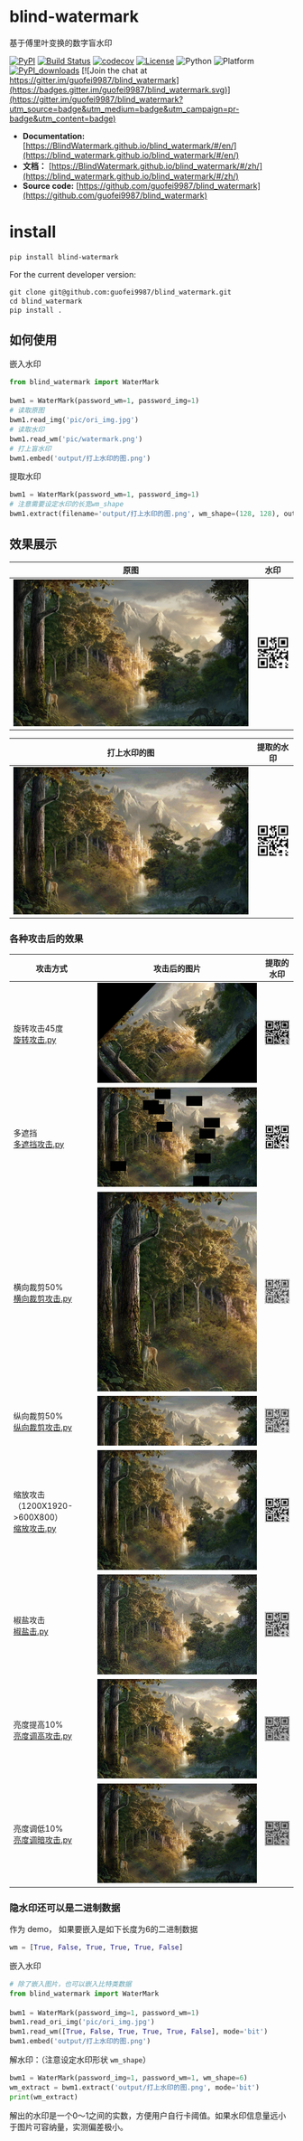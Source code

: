 # blind-watermark
基于傅里叶变换的数字盲水印  


[![PyPI](https://img.shields.io/pypi/v/blind_watermark)](https://pypi.org/project/blind_watermark/)
[![Build Status](https://travis-ci.com/guofei9987/blind_watermark.svg?branch=master)](https://travis-ci.com/guofei9987/blind_watermark)
[![codecov](https://codecov.io/gh/guofei9987/blind_watermark/branch/master/graph/badge.svg)](https://codecov.io/gh/guofei9987/blind_watermark)
[![License](https://img.shields.io/pypi/l/blind_watermark.svg)](https://github.com/guofei9987/blind_watermark/blob/master/LICENSE)
![Python](https://img.shields.io/badge/python->=3.5-green.svg)
![Platform](https://img.shields.io/badge/platform-windows%20|%20linux%20|%20macos-green.svg)
[![PyPI_downloads](https://img.shields.io/pypi/dm/blind_watermark)](https://pypi.org/project/blind_watermark/)
[![Join the chat at https://gitter.im/guofei9987/blind_watermark](https://badges.gitter.im/guofei9987/blind_watermark.svg)](https://gitter.im/guofei9987/blind_watermark?utm_source=badge&utm_medium=badge&utm_campaign=pr-badge&utm_content=badge)


- **Documentation:** [https://BlindWatermark.github.io/blind_watermark/#/en/](https://blind_watermark.github.io/blind_watermark/#/en/)
- **文档：** [https://BlindWatermark.github.io/blind_watermark/#/zh/](https://blind_watermark.github.io/blind_watermark/#/zh/)  
- **Source code:** [https://github.com/guofei9987/blind_watermark](https://github.com/guofei9987/blind_watermark)


# install
```bash
pip install blind-watermark
```

For the current developer version:
```bach
git clone git@github.com:guofei9987/blind_watermark.git
cd blind_watermark
pip install .
```

## 如何使用

嵌入水印
```python
from blind_watermark import WaterMark

bwm1 = WaterMark(password_wm=1, password_img=1)
# 读取原图
bwm1.read_img('pic/ori_img.jpg')
# 读取水印
bwm1.read_wm('pic/watermark.png')
# 打上盲水印
bwm1.embed('output/打上水印的图.png')
```


提取水印
```python
bwm1 = WaterMark(password_wm=1, password_img=1)
# 注意需要设定水印的长宽wm_shape
bwm1.extract(filename='output/打上水印的图.png', wm_shape=(128, 128), out_wm_name='output/解出的水印.png', )
```

## 效果展示

|原图|水印|
|--|--|
|![原图](../原图.jpg)|![水印](../水印.png)|

|打上水印的图|提取的水印|
|--|--|
|![打上水印的图](../打上水印的图.jpg)|![提取的水印](../解出的水印.png)|


### 各种攻击后的效果

|攻击方式|攻击后的图片|提取的水印|
|--|--|--|
|旋转攻击45度<br>[旋转攻击.py](https://github.com/guofei9987/blind_watermark/blob/master/examples/旋转攻击.py)|![旋转攻击](../旋转攻击.jpg)|![](../旋转攻击_提取水印.png)|
|多遮挡<br>[多遮挡攻击.py](https://github.com/guofei9987/blind_watermark/blob/master/examples/多遮挡攻击.py)| ![多遮挡攻击](../多遮挡攻击.jpg)|![多遮挡_提取水印](../多遮挡攻击_提取水印.png)|
|横向裁剪50%<br>[横向裁剪攻击.py](https://github.com/guofei9987/blind_watermark/blob/master/examples/横向裁剪攻击.py)|![横向裁剪攻击](../横向裁剪攻击.jpg)|![](../横向裁剪攻击_提取水印.png)|
|纵向裁剪50%<br>[纵向裁剪攻击.py](https://github.com/guofei9987/blind_watermark/blob/master/examples/纵向裁剪攻击.py)|![纵向裁剪攻击](../纵向裁剪攻击.jpg)|![纵向裁剪](../纵向裁剪攻击_提取水印.png)|
|缩放攻击（1200X1920->600X800）<br>[缩放攻击.py](https://github.com/guofei9987/blind_watermark/blob/master/examples/缩放攻击.py)|![缩放攻击](../缩放攻击.jpg)|![](../缩放攻击_提取水印.png)|
|椒盐攻击<br>[椒盐击.py](https://github.com/guofei9987/blind_watermark/blob/master/examples/椒盐攻击.py)|![椒盐攻击](../椒盐攻击.jpg)|![](../椒盐攻击_提取水印.png)|
|亮度提高10%<br>[亮度调高攻击.py](https://github.com/guofei9987/blind_watermark/blob/master/examples/亮度调高攻击.py)|![亮度调高攻击](../亮度调高攻击.jpg)|![](../亮度调高攻击_提取水印.png)|
|亮度调低10%<br>[亮度调暗攻击.py](https://github.com/guofei9987/blind_watermark/blob/master/examples/亮度调低攻击.py)|![亮度调低攻击](../亮度调低攻击.jpg)|![](../亮度调低攻击_提取水印.png)|


### 隐水印还可以是二进制数据

作为 demo， 如果要嵌入是如下长度为6的二进制数据
```python
wm = [True, False, True, True, True, False]
```

嵌入水印

```python
# 除了嵌入图片，也可以嵌入比特类数据
from blind_watermark import WaterMark

bwm1 = WaterMark(password_img=1, password_wm=1)
bwm1.read_ori_img('pic/ori_img.jpg')
bwm1.read_wm([True, False, True, True, True, False], mode='bit')
bwm1.embed('output/打上水印的图.png')
```

解水印：（注意设定水印形状 `wm_shape`）
```python
bwm1 = WaterMark(password_img=1, password_wm=1, wm_shape=6)
wm_extract = bwm1.extract('output/打上水印的图.png', mode='bit')
print(wm_extract)
```

解出的水印是一个0～1之间的实数，方便用户自行卡阈值。如果水印信息量远小于图片可容纳量，实测偏差极小。


